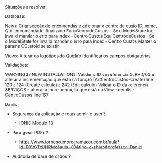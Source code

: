 ﻿Situações a resolver:

Database:

News:
Criar secção de encomendas e adicionar o centro de custo ID, nome, Qtd, encomendado, finalizado
FuncCentrodeCustos - Se o ModelState for invalid mandar o erro para Index - Centro Custos
EquiCentrodeCustos - Se o ModelState for invalid mandar o erro para Index - Centro Custos
Manter o params CCustoid se existir

Views:
Alterar os logotipos do Quixlab
Identificar os campos obrigatórios

Validações:

WARNINGS / NEW INSTALLATIONS:
Validar o ID da referencia SERVIÇOS e alterar a incrementação que está na função (ArtCentroCustos-Create) line 120 e 124 (Create calculo) e 242 (Edit calculo)
Validar o ID da referencia SERVIÇOS e alterar a incrementação que está na View - details - CentroCustos line 167


Danilo:
- Segurança da aplicação e rotas admin e user ?
	- IONIC Modulo 13

- Para gerar PDFs ?
	- https://www.torneseumprogramador.com.br/aula?id=B3VGTzUHRMc&aula=83&tipo=c-sharp&professor=Danilo

- Auditoria de base de dados ? 